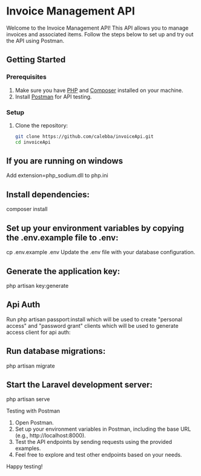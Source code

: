 # Invoice Management API

Welcome to the Invoice Management API! This API allows you to manage invoices and associated items. Follow the steps below to set up and try out the API using Postman.

## Getting Started

### Prerequisites

1. Make sure you have [PHP](https://www.php.net/) and [Composer](https://getcomposer.org/) installed on your machine.
2. Install [Postman](https://www.postman.com/) for API testing.

### Setup

1. Clone the repository:
   ```bash
   git clone https://github.com/calebba/invoiceApi.git
   cd invoiceApi

## If you are running on windows
Add extension=php_sodium.dll to php.ini

## Install dependencies:
composer install

## Set up your environment variables by copying the .env.example file to .env:

cp .env.example .env
Update the .env file with your database configuration.

## Generate the application key:

php artisan key:generate

## Api Auth
Run php artisan passport:install
which will be used to create "personal access" and "password grant" clients which will be used to generate access client for api auth:

## Run database migrations:
php artisan migrate


## Start the Laravel development server:
php artisan serve



Testing with Postman
1. Open Postman.
2. Set up your environment variables in Postman, including the base URL (e.g., http://localhost:8000).
3. Test the API endpoints by sending requests using the provided examples.
4. Feel free to explore and test other endpoints based on your needs.

Happy testing!
 
